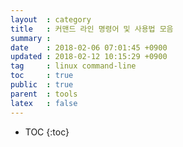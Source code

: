```yaml
---
layout  : category
title   : 커맨드 라인 명령어 및 사용법 모음
summary : 
date    : 2018-02-06 07:01:45 +0900
updated : 2018-02-12 10:15:29 +0900
tag     : linux command-line
toc     : true
public  : true
parent  : tools
latex   : false
---
```

* TOC
{:toc}

